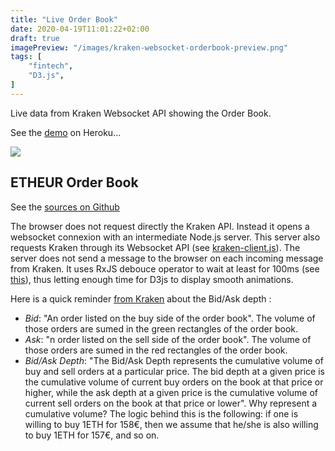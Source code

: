 ```yaml
---
title: "Live Order Book"
date: 2020-04-19T11:01:22+02:00
draft: true
imagePreview: "/images/kraken-websocket-orderbook-preview.png"
tags: [
    "fintech",
    "D3.js",
]
---
```


Live data from Kraken Websocket API showing the Order Book. 

See the [demo](https://kraken-orders.herokuapp.com/) on Heroku...

<!--more-->

<img src="/images/kraken-websocket-orderbook-preview.png" style="max-width: 100%;">

## ETHEUR Order Book

See the [sources on Github](https://github.com/avergnaud/wss-kraken-orders)

The browser does not request directly the Kraken API. Instead it opens a websocket connexion with an intermediate Node.js server. This server also requests Kraken through its Websocket API (see [kraken-client.js](https://github.com/avergnaud/wss-kraken-orders/blob/master/server/kraken-client.js)). The server does not send a message to the browser on each incoming message from Kraken. It uses RxJS debouce operator to wait at least for 100ms (see [this](https://github.com/avergnaud/wss-kraken-orders/blob/master/server/server.js)), thus letting enough time for D3js to display smooth animations.

Here is a quick reminder [from Kraken](https://support.kraken.com/hc/en-us/articles/115000364388-Trading-glossary) about the Bid/Ask depth :
* _Bid_: "An order listed on the buy side of the order book". The volume of those orders are sumed in the green rectangles of the order book. 
* _Ask_: "n order listed on the sell side of the order book". The volume of those orders are sumed in the red rectangles of the order book. 
* _Bid/Ask Depth_: "The Bid/Ask Depth represents the cumulative volume of buy and sell orders at a particular price. The bid depth at a given price is the cumulative volume of current buy orders on the book at that price or higher, while the ask depth at a given price is the cumulative volume of current sell orders on the book at that price or lower". Why represent a cumulative volume? The logic behind this is the following: if one is willing to buy 1ETH for 158€, then we assume that he/she is also willing to buy 1ETH for 157€, and so on.